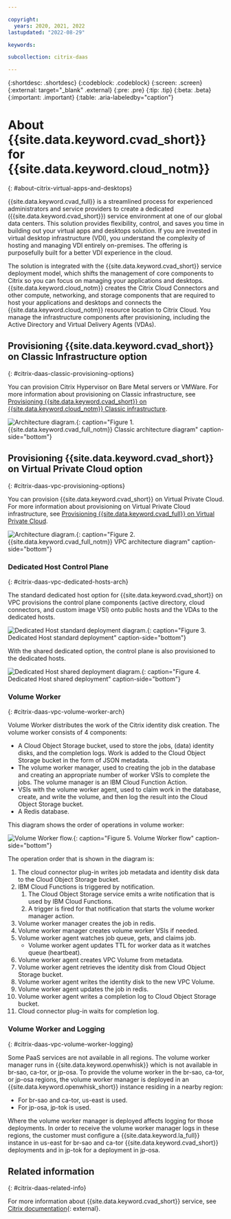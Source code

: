 ```yaml
---

copyright:
  years: 2020, 2021, 2022
lastupdated: "2022-08-29"

keywords:

subcollection: citrix-daas

---
```


{:shortdesc: .shortdesc}
{:codeblock: .codeblock}
{:screen: .screen}
{:external: target="_blank" .external}
{:pre: .pre}
{:tip: .tip}
{:beta: .beta}
{:important: .important}
{:table: .aria-labeledby="caption"}

# About {{site.data.keyword.cvad_short}} for {{site.data.keyword.cloud_notm}}
{: #about-citrix-virtual-apps-and-desktops}

{{site.data.keyword.cvad_full}} is a streamlined process for experienced administrators and service providers to create a dedicated ({{site.data.keyword.cvad_short}}) service environment at one of our global data centers. This solution provides flexibility, control, and saves you time in building out your virtual apps and desktops solution. If you are invested in virtual desktop infrastructure (VDI), you understand the complexity of hosting and managing VDI entirely on-premises. The offering is purposefully built for a better VDI experience in the cloud.

The solution is integrated with the {{site.data.keyword.cvad_short}} service deployment model, which shifts the management of core components to Citrix so you can focus on managing your applications and desktops. {{site.data.keyword.cloud_notm}} creates the Citrix Cloud Connectors and other compute, networking, and storage components that are required to host your applications and desktops and connects the {{site.data.keyword.cloud_notm}} resource location to Citrix Cloud. You manage the infrastructure components after provisioning, including the Active Directory and Virtual Delivery Agents (VDAs).

## Provisioning {{site.data.keyword.cvad_short}} on Classic Infrastructure option
{: #citrix-daas-classic-provisioning-options}

 You can provision Citrix Hypervisor on Bare Metal servers or VMWare. For more information about provisioning on Classic infrastructure, see [Provisioning {{site.data.keyword.cvad_short}} on {{site.data.keyword.cloud_notm}} Classic infrastructure](/docs/citrix-daas?topic=citrix-daas-provisioning-citrix-daas-classic).

![Architecture diagram.](images/CitrixArchDiagram.svg){: caption="Figure 1. {{site.data.keyword.cvad_full_notm}} Classic architecture diagram" caption-side="bottom"}

## Provisioning {{site.data.keyword.cvad_short}} on Virtual Private Cloud option
{: #citrix-daas-vpc-provisioning-options}

You can provision {{site.data.keyword.cvad_short}} on Virtual Private Cloud. For more information about provisioning on Virtual Private Cloud infrastructure, see [Provisioning {{site.data.keyword.cvad_full}} on Virtual Private Cloud](/docs/citrix-daas?topic=citrix-daas-provisioning-citrix-daas-vpc).

![Architecture diagram.](images/2vpc-deployment.png){: caption="Figure 2. {{site.data.keyword.cvad_full_notm}} VPC architecture diagram" caption-side="bottom"}

### Dedicated Host Control Plane
{: #citrix-daas-vpc-dedicated-hosts-arch}

The standard dedicated host option for {{site.data.keyword.cvad_short}} on VPC provisions the control plane components (active directory, cloud connectors, and custom image VSI) onto public hosts and the VDAs to the dedicated hosts.

![Dedicated Host standard deployment diagram.](images/dedicated-deployment-std.png){: caption="Figure 3. Dedicated Host standard deployment" caption-side="bottom"}

With the shared dedicated option, the control plane is also provisioned to the dedicated hosts.

![Dedicated Host shared deployment diagram.](images/dedicated-deployment-shared.png){: caption="Figure 4. Dedicated Host shared deployment" caption-side="bottom"}

### Volume Worker 
{: #citrix-daas-vpc-volume-worker-arch}

Volume Worker distributes the work of the Citrix identity disk creation.
The volume worker consists of 4 components:
* A Cloud Object Storage bucket, used to store the jobs, (data) identity disks, and the completion logs. Work is added to the Cloud Object Storage bucket in the form of JSON metadata. 
* The volume worker manager, used to creating the job in the database and creating an appropriate number of worker VSIs to complete the jobs. The volume manager is an IBM Cloud Function Action.
* VSIs with the volume worker agent, used to claim work in the database, create, and write the volume, and then log the result into the Cloud Object Storage bucket. 
* A Redis database. 

This diagram shows the order of operations in volume worker:

![Volume Worker flow.](images/volume-worker.png){: caption="Figure 5. Volume Worker flow" caption-side="bottom"}

The operation order that is shown in the diagram is:

1.  The cloud connector plug-in writes job metadata and identity disk data to the Cloud Object Storage bucket.
2.  IBM Cloud Functions is triggered by notification.
    1.   The Cloud Object Storage service emits a write notification that is used by IBM Cloud Functions.
    2.  A trigger is fired for that notification that starts the volume worker manager action.
3.  Volume worker manager creates the job in redis.
4.  Volume worker manager creates volume worker VSIs if needed.
5.  Volume worker agent watches job queue, gets, and claims job.
    *  Volume worker agent updates TTL for worker data as it watches queue (heartbeat).
6.  Volume worker agent creates VPC Volume from metadata.
7.  Volume worker agent retrieves the identity disk from Cloud Object Storage bucket.
8.  Volume worker agent writes the identity disk to the new VPC Volume.
9.  Volume worker agent updates the job in redis.
10. Volume worker agent writes a completion log to Cloud Object Storage bucket.
11. Cloud connector plug-in waits for completion log.

### Volume Worker and Logging
{: #citrix-daas-vpc-volume-worker-logging}

Some PaaS services are not available in all regions. The volume worker manager runs in {{site.data.keyword.openwhisk}} which is not available in br-sao, ca-tor, or jp-osa. To provide the volume worker in the br-sao, ca-tor, or jp-osa regions, the volume worker manager is deployed in an {{site.data.keyword.openwhisk_short}} instance residing in a nearby region:

* For br-sao and ca-tor, us-east is used. 
* For jp-osa, jp-tok is used. 

Where the volume worker manager is deployed affects logging for those deployments. In order to receive the volume worker manager logs in these regions, the customer must configure a {{site.data.keyword.la_full}} instance in us-east for br-sao and ca-tor {{site.data.keyword.cvad_short}} deployments and in jp-tok for a deployment in jp-osa. 


## Related information
{: #citrix-daas-related-info}

For more information about {{site.data.keyword.cvad_short}} service, see [Citrix documentation](https://docs.citrix.com/en-us/citrix-virtual-apps-desktops-service){: external}.
